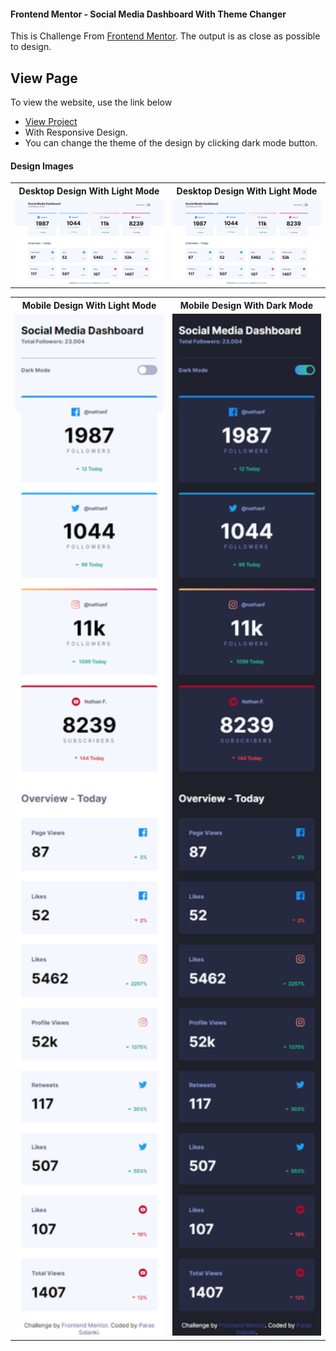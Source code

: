 #### Frontend Mentor - Social Media Dashboard With Theme Changer

<p>This is Challenge From <a href="https://www.frontendmentor.io/">Frontend Mentor</a>. The output is as close as possible to design.</p>

<h2>View Page</h2>
<p>To view the website, use the link below</p>
<ul>
    <li><a href="https://parassolanki.github.io/DashBoard-Design/" target="_blank">View Project</a></li>
    <li>With Responsive Design.</li>
    <li>You can change the theme of the design by clicking dark mode button.</li>
</ul>

#### Design Images

<table>
    <tr>
        <th>Desktop Design With Light Mode</th>
        <th>Desktop Design With Light Mode</th>
    </tr>
    <tr>
        <td><img src="images/Desktop_design_light_mode.png" alt="Desktop Design Light Mode" width="550px" height="auto"></td>
        <td><img src="images/Desktop_design_light_mode.png" alt="Desktop Design Light Mode" width="550px" height="auto"></td>
    </tr>
</tr>
</table>

<table>
    <tr>
        <th>Mobile Design With Light Mode</th>
        <th>Mobile Design With Dark Mode</th>
    </tr>
    <tr>
        <td><img src="images/Mobile_desing_light_mode.png" alt="Desktop Design Light Mode" width="400px" height="auto"/></td>
        <td><img src="images/Mobile_design_dark_mode.png" alt="Desktop Design Light Mode" width="400px" height="auto"/></td>
    </tr>
</tr>
</table>
